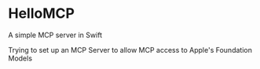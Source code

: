 # HelloMCP
A simple MCP server in Swift

Trying to set up an MCP Server to allow MCP access to Apple's Foundation Models
